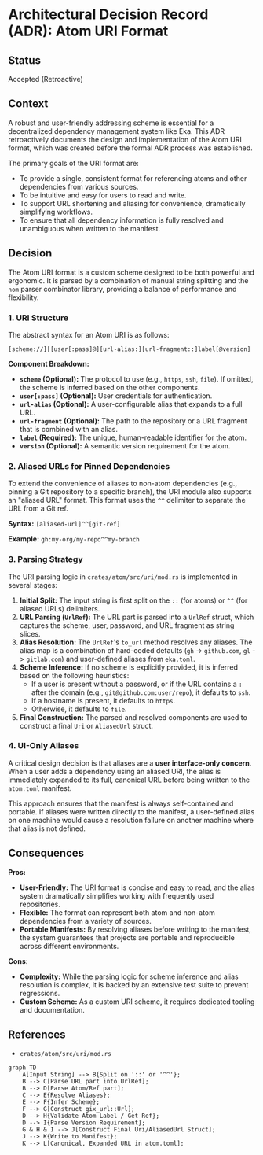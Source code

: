 # Architectural Decision Record (ADR): Atom URI Format

## Status

Accepted (Retroactive)

## Context

A robust and user-friendly addressing scheme is essential for a decentralized dependency management system like Eka. This ADR retroactively documents the design and implementation of the Atom URI format, which was created before the formal ADR process was established.

The primary goals of the URI format are:

- To provide a single, consistent format for referencing atoms and other dependencies from various sources.
- To be intuitive and easy for users to read and write.
- To support URL shortening and aliasing for convenience, dramatically simplifying workflows.
- To ensure that all dependency information is fully resolved and unambiguous when written to the manifest.

## Decision

The Atom URI format is a custom scheme designed to be both powerful and ergonomic. It is parsed by a combination of manual string splitting and the `nom` parser combinator library, providing a balance of performance and flexibility.

### 1. URI Structure

The abstract syntax for an Atom URI is as follows:

```
[scheme://][[user[:pass]@][url-alias:][url-fragment::]label[@version]
```

**Component Breakdown:**

- **`scheme` (Optional):** The protocol to use (e.g., `https`, `ssh`, `file`). If omitted, the scheme is inferred based on the other components.
- **`user[:pass]` (Optional):** User credentials for authentication.
- **`url-alias` (Optional):** A user-configurable alias that expands to a full URL.
- **`url-fragment` (Optional):** The path to the repository or a URL fragment that is combined with an alias.
- **`label` (Required):** The unique, human-readable identifier for the atom.
- **`version` (Optional):** A semantic version requirement for the atom.

### 2. Aliased URLs for Pinned Dependencies

To extend the convenience of aliases to non-atom dependencies (e.g., pinning a Git repository to a specific branch), the URI module also supports an "aliased URL" format. This format uses the `^^` delimiter to separate the URL from a Git ref.

**Syntax:** `[aliased-url]^^[git-ref]`

**Example:** `gh:my-org/my-repo^^my-branch`

### 3. Parsing Strategy

The URI parsing logic in `crates/atom/src/uri/mod.rs` is implemented in several stages:

1.  **Initial Split:** The input string is first split on the `::` (for atoms) or `^^` (for aliased URLs) delimiters.
2.  **URL Parsing (`UrlRef`):** The URL part is parsed into a `UrlRef` struct, which captures the scheme, user, password, and URL fragment as string slices.
3.  **Alias Resolution:** The `UrlRef`'s `to_url` method resolves any aliases. The alias map is a combination of hard-coded defaults (`gh` -> `github.com`, `gl` -> `gitlab.com`) and user-defined aliases from `eka.toml`.
4.  **Scheme Inference:** If no scheme is explicitly provided, it is inferred based on the following heuristics:
    - If a user is present without a password, or if the URL contains a `:` after the domain (e.g., `git@github.com:user/repo`), it defaults to `ssh`.
    - If a hostname is present, it defaults to `https`.
    - Otherwise, it defaults to `file`.
5.  **Final Construction:** The parsed and resolved components are used to construct a final `Uri` or `AliasedUrl` struct.

### 4. UI-Only Aliases

A critical design decision is that aliases are a **user interface-only concern**. When a user adds a dependency using an aliased URI, the alias is immediately expanded to its full, canonical URL before being written to the `atom.toml` manifest.

This approach ensures that the manifest is always self-contained and portable. If aliases were written directly to the manifest, a user-defined alias on one machine would cause a resolution failure on another machine where that alias is not defined.

## Consequences

**Pros:**

- **User-Friendly:** The URI format is concise and easy to read, and the alias system dramatically simplifies working with frequently used repositories.
- **Flexible:** The format can represent both atom and non-atom dependencies from a variety of sources.
- **Portable Manifests:** By resolving aliases before writing to the manifest, the system guarantees that projects are portable and reproducible across different environments.

**Cons:**

- **Complexity:** While the parsing logic for scheme inference and alias resolution is complex, it is backed by an extensive test suite to prevent regressions.
- **Custom Scheme:** As a custom URI scheme, it requires dedicated tooling and documentation.

## References

- `crates/atom/src/uri/mod.rs`

```mermaid
graph TD
    A[Input String] --> B{Split on '::' or '^^'};
    B --> C[Parse URL part into UrlRef];
    B --> D[Parse Atom/Ref part];
    C --> E{Resolve Aliases};
    E --> F{Infer Scheme};
    F --> G[Construct gix_url::Url];
    D --> H{Validate Atom Label / Get Ref};
    D --> I{Parse Version Requirement};
    G & H & I --> J[Construct Final Uri/AliasedUrl Struct];
    J --> K{Write to Manifest};
    K --> L[Canonical, Expanded URL in atom.toml];
```
